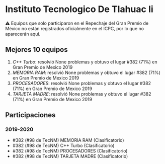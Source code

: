 # Instituto Tecnologico De Tlahuac Ii

:warning: Equipos que solo participaron en el Repechaje del Gran Premio de México no están registrados oficialmente en el ICPC, por lo que no aparecerán aquí.

## Mejores 10 equipos

1. _C++ Turbo_: resolvió None problemas y obtuvo el lugar #382 (71%) en Gran Premio de Mexico 2019
1. _MEMORIA RAM_: resolvió None problemas y obtuvo el lugar #382 (71%) en Gran Premio de Mexico 2019
1. _PROCESADORES_: resolvió None problemas y obtuvo el lugar #382 (71%) en Gran Premio de Mexico 2019
1. _TARJETA MADRE_: resolvió None problemas y obtuvo el lugar #382 (71%) en Gran Premio de Mexico 2019

## Participaciones

### 2019-2020

- #382 (#98 de TecNM) MEMORIA RAM (Clasificatorio)
- #382 (#98 de TecNM) C++ Turbo (Clasificatorio)
- #382 (#98 de TecNM) PROCESADORES (Clasificatorio)
- #382 (#98 de TecNM) TARJETA MADRE (Clasificatorio)



